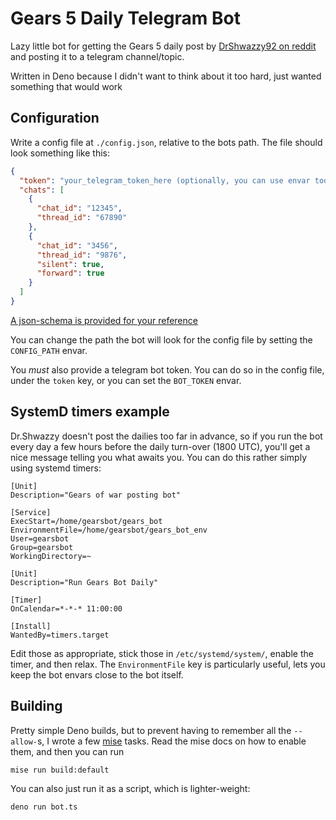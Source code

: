 # Gears 5 Daily Telegram Bot

Lazy little bot for getting the Gears 5 daily post by [DrShwazzy92 on reddit](https://www.reddit.com/user/drshwazzy92) and posting it to a telegram channel/topic.

Written in Deno because I didn't want to think about it too hard, just wanted something that would work

## Configuration

Write a config file at `./config.json`, relative to the bots path. The file should look something like this:

```json
{
  "token": "your_telegram_token_here (optionally, you can use envar too)",
  "chats": [
    {
      "chat_id": "12345",
      "thread_id": "67890"
    },
    {
      "chat_id": "3456",
      "thread_id": "9876",
      "silent": true,
      "forward": true
    }
  ]
}
```

[A json-schema is provided for your reference](https://raw.githubusercontent.com/paradox460/gears-daily-tg-bot/master/config-schema.json)

You can change the path the bot will look for the config file by setting the `CONFIG_PATH` envar.

You _must_ also provide a telegram bot token. You can do so in the config file, under the `token` key, or you can set the `BOT_TOKEN` envar.

## SystemD timers example

Dr.Shwazzy doesn't post the dailies too far in advance, so if you run the bot every day a few hours before the daily turn-over (1800 UTC), you'll get a nice message telling you what awaits you. You can do this rather simply using systemd timers:

```service
[Unit]
Description="Gears of war posting bot"

[Service]
ExecStart=/home/gearsbot/gears_bot
EnvironmentFile=/home/gearsbot/gears_bot_env
User=gearsbot
Group=gearsbot
WorkingDirectory=~
```

```service
[Unit]
Description="Run Gears Bot Daily"

[Timer]
OnCalendar=*-*-* 11:00:00

[Install]
WantedBy=timers.target
```

Edit those as appropriate, stick those in `/etc/systemd/system/`, enable the timer, and then relax. The `EnvironmentFile` key is particularly useful, lets you keep the bot envars close to the bot itself.

## Building

Pretty simple Deno builds, but to prevent having to remember all the `--allow-`s, I wrote a few [mise](https://mise.jdx.dev/tasks/) tasks. Read the mise docs on how to enable them, and then you can run

```sh
mise run build:default
```

You can also just run it as a script, which is lighter-weight:

```sh
deno run bot.ts
```
